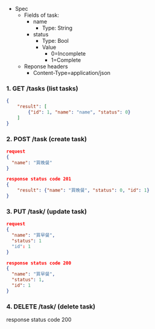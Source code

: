 - Spec
  - Fields of task:
    - name
      - Type: String
    - status
      - Type: Bool
      - Value
        - 0=Incomplete
        - 1=Complete
  - Reponse headers
    - Content-Type=application/json

### 1. GET /tasks (list tasks)

```JSON
{
    "result": [
        {"id": 1, "name": "name", "status": 0}
    ]
}
```

### 2. POST /task (create task)

```JSON
request
{
  "name": "買晚餐"
}

response status code 201
{
    "result": {"name": "買晚餐", "status": 0, "id": 1}
}
```

### 3. PUT /task/<id> (update task)

```JSON
request
{
  "name": "買早餐",
  "status": 1
  "id": 1
}

response status code 200
{
  "name": "買早餐",
  "status": 1,
  "id": 1
}
```

### 4. DELETE /task/<id> (delete task)

response status code 200
